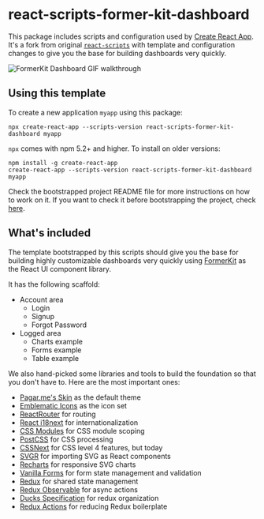# react-scripts-former-kit-dashboard

This package includes scripts and configuration used by [Create React App](https://github.com/facebook/create-react-app). It's a fork from original [`react-scripts`](https://github.com/facebook/create-react-app) with template and configuration changes to give you the base for building dashboards very quickly.

![FormerKit Dashboard GIF walkthrough](https://media.giphy.com/media/9rnoHahCVjSlKOWcvo/giphy.gif)

## Using this template

To create a new application `myapp` using this package:

```
npx create-react-app --scripts-version react-scripts-former-kit-dashboard myapp
```

`npx` comes with npm 5.2+ and higher. To install on older versions:

```
npm install -g create-react-app
create-react-app --scripts-version react-scripts-former-kit-dashboard myapp
```

Check the bootstrapped project README file for more instructions on how to work on it. If you want to check it before bootstrapping the project, check [here](https://github.com/pagarme/react-scripts-former-kit-dashboard/tree/master/template/README.md).

## What's included

The template bootstrapped by this scripts should give you the base for building highly customizable dashboards very quickly using [FormerKit](https://github.com/pagarme/former-kit) as the React UI component library.

It has the following scaffold:

- Account area
  + Login
  + Signup
  + Forgot Password
- Logged area
  + Charts example
  + Forms example
  + Table example

We also hand-picked some libraries and tools to build the foundation so that you don't have to. Here are the most important ones:

- [Pagar.me's Skin](https://github.com/pagarme/former-kit-skin-pagarme) as the default theme
- [Emblematic Icons](https://github.com/pagarme/emblematic-icons) as the icon set
- [ReactRouter](https://github.com/ReactTraining/react-router) for routing
- [React i18next](https://github.com/i18next/react-i18next) for internationalization
- [CSS Modules](https://github.com/css-modules/css-modules) for CSS module scoping
- [PostCSS](https://github.com/postcss/postcss) for CSS processing
- [CSSNext](https://github.com/MoOx/postcss-cssnext) for CSS level 4 features, but today
- [SVGR](https://github.com/smooth-code/svgr) for importing SVG as React components
- [Recharts](https://github.com/recharts/recharts) for responsive SVG charts
- [Vanilla Forms](https://github.com/derekstavis/react-vanilla-forms) for form state management and validation
- [Redux](https://redux.js.org) for shared state management
- [Redux Observable](https://redux-observable.js.org) for async actions
- [Ducks Specification](https://github.com/erikras/ducks-modular-redux) for redux organization
- [Redux Actions](https://redux-actions.js.org) for reducing Redux boilerplate

